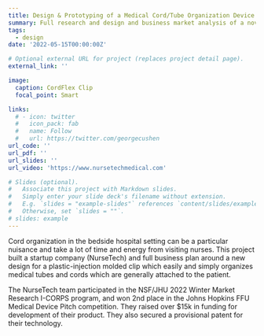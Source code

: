 ```yaml
---
title: Design & Prototyping of a Medical Cord/Tube Organization Device
summary: Full research and design and business market analysis of a novel bedside organization device for nurses (NurseTech LLC)
tags:
  - design
date: '2022-05-15T00:00:00Z'

# Optional external URL for project (replaces project detail page).
external_link: ''

image:
  caption: CordFlex Clip
  focal_point: Smart

links:
  # - icon: twitter
  #   icon_pack: fab
  #   name: Follow
  #   url: https://twitter.com/georgecushen
url_code: ''
url_pdf: ''
url_slides: ''
url_video: 'https://www.nursetechmedical.com'

# Slides (optional).
#   Associate this project with Markdown slides.
#   Simply enter your slide deck's filename without extension.
#   E.g. `slides = "example-slides"` references `content/slides/example-slides.md`.
#   Otherwise, set `slides = ""`.
# slides: example
---
```


Cord organization in the bedside hospital setting can be a particular nuisance and take a lot of time and energy from visiting nurses. This project built a startup company (NurseTech) and full business plan around a new design for a plastic-injection molded clip which easily and simply organizes medical tubes and cords which are generally attached to the patient.

The NurseTech team participated in the NSF/JHU 2022 Winter Market Research I-CORPS program, and won 2nd place in the Johns Hopkins FFU Medical Device Pitch competition. They raised over $15k in funding for development of their product. They also secured a provisional patent for their technology.